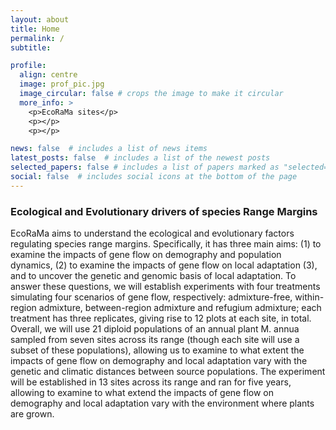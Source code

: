 ```yaml
---
layout: about
title: Home
permalink: /
subtitle: 

profile:
  align: centre
  image: prof_pic.jpg
  image_circular: false # crops the image to make it circular
  more_info: >
    <p>EcoRaMa sites</p>
    <p></p>
    <p></p>

news: false  # includes a list of news items
latest_posts: false  # includes a list of the newest posts
selected_papers: false # includes a list of papers marked as "selected={true}"
social: false  # includes social icons at the bottom of the page
---
```


### Ecological and Evolutionary drivers of species Range Margins

EcoRaMa aims to understand the ecological and evolutionary factors regulating species range margins. Specifically, it has three main aims: (1) to examine the impacts of gene flow on demography and population dynamics, (2) to examine the impacts of gene flow on local adaptation (3), and to uncover the genetic and genomic basis of local adaptation. To answer these questions, we will establish experiments with four treatments simulating four scenarios of gene flow, respectively: admixture-free, within-region admixture, between-region admixture and refugium admixture; each treatment has three replicates, giving rise to 12 plots at each site, in total. Overall, we will use 21 diploid populations of an annual plant M. annua sampled from seven sites across its range (though each site will use a subset of these populations), allowing us to examine to what extent the impacts of gene flow on demography and local adaptation vary with the genetic and climatic distances between source populations. The experiment will be established in 13 sites across its range and ran for five years, allowing to examine to what extend the impacts of gene flow on demography and local adaptation vary with the environment where plants are grown.
